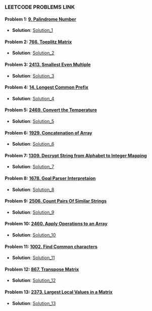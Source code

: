 ### LEETCODE PROBLEMS LINK


#### Problem 1: [9. Palindrome Number](https://leetcode.com/problems/palindrome-number/description/)
- **Solution**: [Solution_1](https://github.com/henok-getahun/LeetCodeSolutions/blob/main/Solution_1(9.%20Palindrome_Number).py)

#### Problem 2: [766. Toeplitz Matrix](https://leetcode.com/problems/toeplitz-matrix/description/)
- **Solution**: [Solution_2](https://github.com/henok-getahun/LeetCodeSolutions/blob/main/Solution_2(766.%20Toeplitz%20Matrix).py)

#### Problem 3: [2413. Smallest Even Multiple](https://leetcode.com/problems/smallest-even-multiple/description/)
- **Solution**: [Solution_3](https://github.com/henok-getahun/LeetCodeSolutions/blob/main/Solution_3(2413.%20Smallest%20Even%20Multiple).py)

#### Problem 4: [14. Longest Common Prefix](https://leetcode.com/problems/longest-common-prefix/description/)
- **Solution**: [Solution_4](https://github.com/henok-getahun/LeetCodeSolutions/blob/main/Solution_4(14.%20Longest%20Common%20Prefix).py)

#### Problem 5: [2469. Convert the Temperature](https://leetcode.com/problems/convert-the-temperature/description/)
- **Solution**: [Solution_5](https://github.com/henok-getahun/LeetCodeSolutions/blob/main/Solution_5(2469.%20Convert%20the%20Temperature).py)

#### Problem 6: [1929. Concatenation of Array](https://leetcode.com/problems/concatenation-of-array/description/)
- **Solution**: [Solution_6](https://github.com/henok-getahun/LeetCodeSolutions/blob/main/Solution_6(1929.%20Concatenation%20of%20Array).py)

#### Problem 7: [1309. Decrypt String from Alphabet to Integer Mapping](https://leetcode.com/problems/decrypt-string-from-alphabet-to-integer-mapping/description/)
- **Solution**: [Solution_7](https://github.com/henok-getahun/LeetCodeSolutions/blob/main/Solution_7(1309.%20Decrypt%20String%20from%20Alphabet%20to%20Integer%20Mapping).py)

#### Problem 8: [1678. Goal Parser Interpretaion](https://leetcode.com/problems/goal-parser-interpretation/)
- **Solution**: [Solution_8](https://github.com/henok-getahun/LeetCodeSolutions/blob/main/Solution_8(1678.%20Goal%20Parser%20Interpretation).py)

#### Problem 9: [2506. Count Pairs Of Similar Strings](https://leetcode.com/problems/count-pairs-of-similar-strings/)
- **Solution**: [Solution_9](https://github.com/henok-getahun/LeetCodeSolutions/blob/main/solution_9(2506.%20Count%20Pairs%20Of%20Similar%20Strings).py)

#### Problem 10: [2460. Apply Operations to an Array](https://leetcode.com/problems/apply-operations-to-an-array/)
- **Solution**: [Solution_10](https://github.com/henok-getahun/LeetCodeSolutions/blob/main/Solution_10(2460.%20Apply%20Operations%20to%20an%20Array).py)

#### Problem 11: [1002. Find Common characters](https://leetcode.com/problems/find-common-characters/)
- **Solution**: [Solution_11](https://github.com/henok-getahun/LeetCodeSolutions/blob/main/solution_11(1002.%20Find%20Common%20characters).py)

#### Problem 12: [867. Transpose Matrix](https://leetcode.com/problems/transpose-matrix/)
- **Solution**: [Solution_12](https://github.com/henok-getahun/LeetCodeSolutions/blob/main/solution_9(2506.%20Count%20Pairs%20Of%20Similar%20Strings).py)

#### Problem 13: [2373. Largest Local Values in a Matrix](https://leetcode.com/problems/largest-local-values-in-a-matrix/)
- **Solution**: [Solution_13](https://github.com/henok-getahun/LeetCodeSolutions/blob/main/solution_9(2506.%20Count%20Pairs%20Of%20Similar%20Strings).py)





